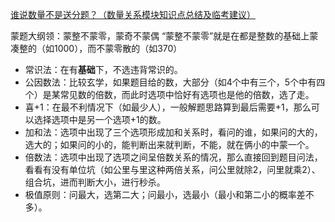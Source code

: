 [谁说数量不是送分题？（数量关系模块知识点总结及临考建议）](https://www.bilibili.com/video/BV1RG4y1V7T2?t=3851.4)

蒙题大纲领：蒙整不蒙零，蒙奇不蒙偶
“蒙整不蒙零”就是在都是整数的基础上蒙凑整的（如1000），而不蒙零散的（如370）

- 常识法：在有**基础**下，不选违背常识的。
- 公因数法：比较玄学，如果题目给的数，大部分（如4个中有三个，5个中有四个）是某常见数的倍数，而此时选项中恰好有选项也是他的倍数，选了走。
- 喜+1：在最不利情况下（如最少人），一般解题思路算到最后需要+1，那么可以选择选项中是另一个选项+1的数。
- 加和法：选项中出现了三个选项形成加和关系时，看问的谁，如果问的大的，选大的；如果问的小的，能判断出来就判断，不能，就在俩小的中蒙一个。
- 倍数法：选项中出现了选项之间呈倍数关系的情况，那么直接回到题目问法，看看有没有单位坑（如公里与里这种两倍关系，问公里就除2，问里就乘2）、组合坑，进而判断大小，进行秒杀。
- 极值原则：问最大，选第二大；问最小，选最小（最小和第二小的概率差不多）。